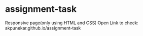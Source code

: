 # assignment-task
Responsive page(only using HTML and CSS)
Open Link to check: akpunekar.github.io/assignment-task
